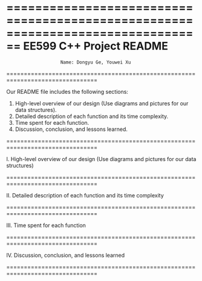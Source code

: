================================================================================
                         EE599 C++ Project README
================================================================================

                        Name: Dongyu Ge, Youwei Xu

================================================================================

Our README file includes the following sections:
1. High-level overview of our design (Use diagrams and pictures for our data structures).
2. Detailed description of each function and its time complexity.
3. Time spent for each function.
4. Discussion, conclusion, and lessons learned.

================================================================================

I. High-level overview of our design (Use diagrams and pictures for our data structures)



================================================================================

II. Detailed description of each function and its time complexity

    
================================================================================

III. Time spent for each function

   

================================================================================

IV. Discussion, conclusion, and lessons learned

  

================================================================================

<EOF>